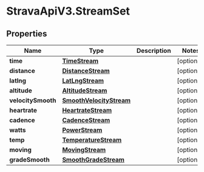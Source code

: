 # StravaApiV3.StreamSet

## Properties
Name | Type | Description | Notes
------------ | ------------- | ------------- | -------------
**time** | [**TimeStream**](TimeStream.md) |  | [optional] 
**distance** | [**DistanceStream**](DistanceStream.md) |  | [optional] 
**latlng** | [**LatLngStream**](LatLngStream.md) |  | [optional] 
**altitude** | [**AltitudeStream**](AltitudeStream.md) |  | [optional] 
**velocitySmooth** | [**SmoothVelocityStream**](SmoothVelocityStream.md) |  | [optional] 
**heartrate** | [**HeartrateStream**](HeartrateStream.md) |  | [optional] 
**cadence** | [**CadenceStream**](CadenceStream.md) |  | [optional] 
**watts** | [**PowerStream**](PowerStream.md) |  | [optional] 
**temp** | [**TemperatureStream**](TemperatureStream.md) |  | [optional] 
**moving** | [**MovingStream**](MovingStream.md) |  | [optional] 
**gradeSmooth** | [**SmoothGradeStream**](SmoothGradeStream.md) |  | [optional] 


